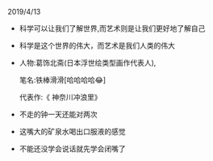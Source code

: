 2019/4/13

- 科学可以让我们了解世界,而艺术则是让我们更好地了解自己 

- 科学是这个世界的伟大，而艺术是我们人类的伟大

- 人物:葛饰北斋(日本浮世绘类型画作代表人),

  笔名:铁棒滑滑[哈哈哈哈😂]

  代表作:《 神奈川冲浪里》

- 不走的钟一天还能对两次

- 这嘴大的矿泉水喝出口服液的感觉

- 不能还没学会说话就先学会闭嘴了

